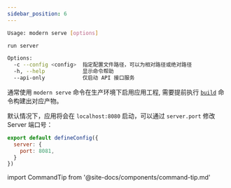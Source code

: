 ```yaml
---
sidebar_position: 6
---
```


```bash
Usage: modern serve [options]

run server

Options:
  -c --config <config>  指定配置文件路径，可以为相对路径或绝对路径
  -h, --help            显示命令帮助
  --api-only            仅启动 API 接口服务
```

通常使用 `modern serve` 命令在生产环境下启用应用工程, 需要提前执行 [`build`](/docs/apis/app/commands/build) 命令构建出对应产物。

默认情况下，应用将会在 `localhost:8080` 启动，可以通过 `server.port` 修改 Server 端口号：

```js
export default defineConfig({
  server: {
    port: 8081,
  }
})
```

import CommandTip from '@site-docs/components/command-tip.md'

<CommandTip />


